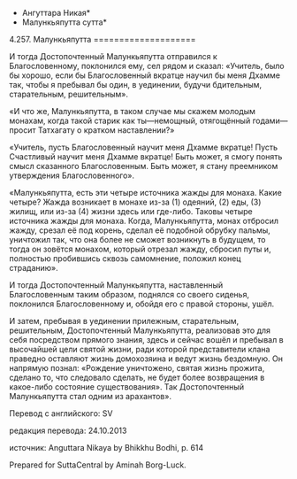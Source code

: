 * Ангуттара Никая*
* Малункьяпутта сутта*

4\.257\. Малункьяпутта
\=\=\=\=\=\=\=\=\=\=\=\=\=\=\=\=\=\=\=\=

И тогда Достопочтенный Малункьяпутта отправился к Благословенному, поклонился ему, сел рядом и сказал: «Учитель, было бы хорошо, если бы Благословенный вкратце научил бы меня Дхамме так, чтобы я пребывал бы один, в уединении, будучи бдительным, старательным, решительным»\.

«И что же, Малункьяпутта, в таком случае мы скажем молодым монахам, когда такой старик как ты—немощный, отягощённый годами—просит Татхагату о кратком наставлении?»

«Учитель, пусть Благословенный научит меня Дхамме вкратце\! Пусть Счастливый научит меня Дхамме вкратце\! Быть может, я смогу понять смысл сказанного Благословенным\. Быть может, я стану преемником утверждения Благословенного»\.

«Малункьяпутта, есть эти четыре источника жажды для монаха\. Какие четыре? Жажда возникает в монахе из\-за \(1\) одеяний, \(2\) еды, \(3\) жилищ, или из\-за \(4\) жизни здесь или где\-либо\. Таковы четыре источника жажды для монаха\. Когда, Малункьяпутта, монах отбросил жажду, срезал её под корень, сделал её подобной обрубку пальмы, уничтожил так, что она более не сможет возникнуть в будущем, то тогда он зовётся монахом, который отрезал жажду, сбросил путы и, полностью пробившись сквозь самомнение, положил конец страданию»\.

И тогда Достопочтенный Малункьяпутта, наставленный Благословенным таким образом, поднялся со своего сиденья, поклонился Благословенному и, обойдя его с правой стороны, ушёл\.

И затем, пребывая в уединении прилежным, старательным, решительным, Достопочтенный Малункьяпутта, реализовав это для себя посредством прямого знания, здесь и сейчас вошёл и пребывал в высочайшей цели святой жизни, ради которой представители клана праведно оставляют жизнь домохозяина и ведут жизнь бездомную\. Он напрямую познал: «Рождение уничтожено, святая жизнь прожита, сделано то, что следовало сделать, не будет более возвращения в какое\-либо состояние существования»\. Так Достопочтенный Малункьяпутта стал одним из арахантов»\.

Перевод с английского: SV

редакция перевода: 24\.10\.2013

источник: Anguttara Nikaya by Bhikkhu Bodhi, p\. 614

Prepared for SuttaCentral by Aminah Borg\-Luck\.